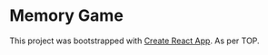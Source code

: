 # Memory Game

This project was bootstrapped with [Create React App](https://github.com/facebook/create-react-app).
As per TOP.
